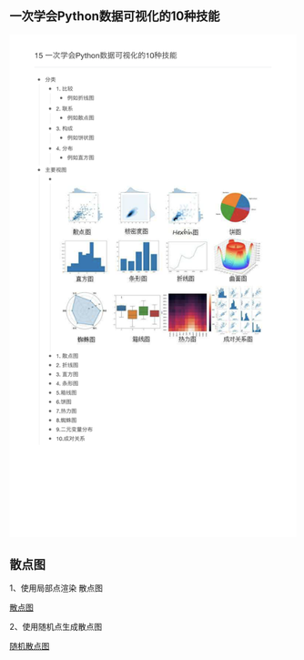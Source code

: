 ## 一次学会Python数据可视化的10种技能

![一次学会Python数据可视化的10种技能.png](一次学会Python数据可视化的10种技能.png)

## 散点图

1、使用局部点渲染 散点图

[散点图](./ScatterPlot.py)

2、使用随机点生成散点图

[随机散点图](./useseaborn.py)
